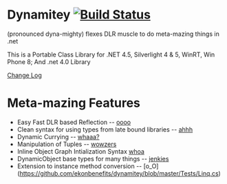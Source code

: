 # Dynamitey [![Build Status](https://travis-ci.org/ekonbenefits/dynamitey.png?branch=master)](https://travis-ci.org/ekonbenefits/dynamitey)

(pronounced dyna-mighty) flexes DLR muscle to do meta-mazing things in .net

This is a Portable Class Library for  .NET 4.5, Silverlight 4 & 5, WinRT, Win Phone 8; And .net 4.0 Library

[Change Log](https://github.com/ekonbenefits/dynamitey/wiki/ChangeLog)

# Meta-mazing Features
  
  - Easy Fast DLR based Reflection -- [oooo](https://github.com/ekonbenefits/dynamitey/wiki/UsageReallyLateBinding)
  - Clean syntax for using types from late bound libraries -- [ahhh](https://github.com/ekonbenefits/dynamitey/wiki/LateType)
  - Dynamic Currying -- [whaaa?](https://github.com/ekonbenefits/dynamitey/wiki/UsageCurry)
  - Manipulation of Tuples -- [wowzers](https://github.com/ekonbenefits/dynamitey/blob/master/Tests/TuplerTest.cs)
  - Inline Object Graph Intialization Syntax [whoa](https://github.com/ekonbenefits/dynamitey/wiki/UsageBuilder)
  - DynamicObject base types for many things -- [jenkies](https://github.com/ekonbenefits/dynamitey/wiki/UsageDynamic)
  - Extension to instance method conversion -- [o_O] (https://github.com/ekonbenefits/dynamitey/blob/master/Tests/Linq.cs)
